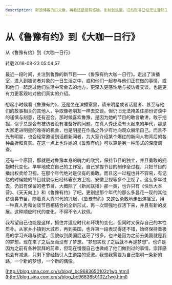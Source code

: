 ```yaml
---
description: 新浪博客的旧文章，再看还是挺有感触。复制到这里。旧的账号已经无法登陆了。
---
```


# 从《鲁豫有约》到《大咖一日行》

​从《鲁豫有约》到《大咖一日行》

转载2018-08-23 05:04:57

最近一段时间，关注到鲁豫的新节目——《鲁豫有约大咖一日行》。走出了演播室，进入到被访者对象的一日生活之中，或和他们一起参与他们正在做的事情，或和他们一起走过他们生活中常会去的地方，更深入更感性地与被访者交谈，也是更有力更客观地对他们真实的介绍。

想起小时候看《鲁豫有约》，还是坐在演播室里，请来明星或者话题者、甚至与他们的故事相关的其他人，争取像老朋友一样去交谈。但仍旧无法掩盖住那份访谈中的谨慎与刻意，还有迎合。那时候喜欢鲁豫，是因为她的节目的敢言敢讲，敢于挖掘，似乎总是会有被访者没有准备好的问题。在真人秀还没有火起来的年代，那是大家走进明星的难得的机会，也是明星在作品之外少有地向观众展示自己。而且不光有明星，也会经常邀请到话题新闻者，为大家介绍某个爆红的新闻人物背后的各种曲折和真实。在这一点上也许她的《鲁豫有约》可以算是另一种形式的深度调查。

还有一个原因，那就是对鲁豫本身的魄力的欣赏，保持节目的独立，并且勇敢的拥抱时代变化。早早地成立自己的工作室，自己掌握节目的制作全过程，只把节目的播出权卖给卫视，在那个年代绝对是仅有的勇敢。而且这一过程也并不容易，有记忆的时候她的节目就貌似已经转辗东方卫视、安徽卫视等多个卫视了。这么多年过去，仍旧有保留的老节目，大概除了《新闻联播》那一类，也许只有《快乐大本营》、《天天向上》和《鲁豫有约》了吧，更别提那个年代的那么多昙花一现的其他访谈类节目。随着真人秀时代的兴起，《鲁豫有约》又这么勇敢地走出演播室，用一种真人秀和访谈节目相结合的全新形式，再一次顽强地存活下来，并且有新的发展。这种顺应时代的变化，不得不令人钦佩。

我希望自己也能是这样，抓住并适应时代和环境的变化，但同时又保存自己的本性质朴。从家乡小镇到大城市，再到美国，也许第一段表现得还不错，始终保持着极高的学习兴趣与欲望，但貌似到美国后迷茫了很多。也许是因为之前去美国就是我的梦想，现在来了之后反而没有了梦想。“梦想实现了之后就不再是梦想”。也许是因为之前有各种崇拜的前辈，但现在慢慢自己也做成了他们做到过的事情，崇拜感也会有减退，只剩下曾经指引人生道路的感激。我想我需要为自己指明一条新的路，一个新的梦想，一个新的偶像。



[http://blog.sina.com.cn/s/blog\_bc9683650102z1wg.html](http://blog.sina.com.cn/s/blog_bc9683650102z1wg.html) 

